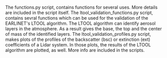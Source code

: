 The functions.py script, contains functions for several uses. More details are included in the script itself.
The ltool_validation_functions.py script, contains sevral functions which can be used for the validation of the EARLINET's LTOOL algorithm. The LTOOL algorithm can identify aerosol layers in the atmosphere. As a result gives the base, the top and the center of mass of
the identified layers.
The ltool_validation_profiles.py script, makes plots of the profiles of the backscatter (bsc) or extinction (ext) coefficients of a Lidar system. In those plots, the results of the LTOOL algorithm are plotted, as well.
More info are included in the scripts.
